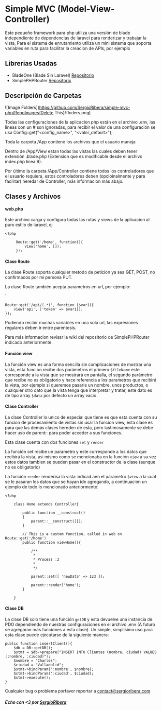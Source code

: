 # Simple MVC (Model-View-Controller)

Este pequeño framework para php utiliza una versión de blade independiente de dependencias de laravel para renderizar y trabajar la vista, Para el sistema de enrutamiento utiliza un mini sistema que soporta variables en ruta para facilitar la creación de APIs, por ejemplo

## Librerias Usadas

- BladeOne (Blade Sin Laravel) [Repositorio](https://github.com/EFTEC/BladeOne/wiki)
- SimplePHPRouter [Repositorio](https://github.com/steampixel/simplePHPRouter)

## Descripción de Carpetas

![Image Folders](https://github.com/SergioRibera/simple-mvc-php/RepoImages(Delete This)/floders.png)

Todas las configuraciones de la aplicacion php están en el archivo .env, las lineas con un # son ignoradas, para recibir el valor de una configuración se usa Config::get("<config_name>", "<valor_default>");

Toda la carpeta /App contiene los archivos que el usuario maneja

Dentro de /App/View estan todas las vistas las cuales deben tener extensión .blade.php (Extension que es modificable desde el archivo index.php linea 9).

Por último la carpeta /App/Controller contiene todos los controladores que el usuario requiera, estos controladores deben (opcioinalmente y para facilitar) heredar de Controller, más información más abajo.

## Clases y Archivos

#### web.php

Este archivo carga y configura todas las rutas y views de la aplicacion al puro estilo de laravel, ej

```
<?php
   
     Route::get('/home', function(){
         view('home', []);
     });
```

#### Clase Route

La clase Route soporta cualquier metodo de peticion ya sea GET, POST, no confirmados por mi persona PUT.

La clase Route también acepta parametros en url, por ejemplo:

`

```
Route::get('/api/(.*)', function ($var1){
    view('api', ['token' => $var1]);
});
````

Pudiendo recibir muchas variables en una sola url, las expresiones regulares deben ir entre parentesis.

Para más informacion revisar la wiki del repositorio de SimplePHPRouter indicado anteriormente.

#### Función view

La función view es una forma sencilla sin complicaciones de mostrar una vista, esta función recibe dos parámetros el primero `$fileName` este corresponde a la vista que se mostrará en pantalla, el segundo parámetro que recibe no es obligatorio y hace referencia a los parametros que recibirá la vista, por ejemplo si queremos pasarle un nombre, unos productos, o cualquier otro dato que la vista tenga que interpretar y tratar, este dato es de tipo array `$data` por defecto un array vacio.

#### Clase Controller

La clase Controller lo unico de especial que tiene es que esta cuenta con su funcion de procesamiento de vistas sin usar la funcion view, esta clase es para que las demás clases hereden de esta, pero lastimosamente se debe hacer uso de parent:: para poder acceder a sus funciones.

Esta clase cuenta con dos funciones `set` y `render`

La función set recibe un parametro y este corresponde a los datos que recibirá la vista, asi mismo como se mencionaba en la función `view` a su vez estos datos tambien se pueden pasar en el constructor de la clase (aunque no es obligatorio)

La función `render` renderisa la vista indicad aen el parametro `$view` a la cual se le pasaran los datos que se hayan ido agregando, a continuación un ejemplo de todo lo mencionado anteriormente:

```
<?php

    class Home extends Controller{

        public function __construct()
        {
            parent::__construct([]);
        }

        // This is a custom function, called in web on Route::get('/home')
        public function viewHome(){

            /**
             * 
             * Process :3
             * 
             */

            parent::set([ 'newData' => 123 ]);

            parent::render('home');
        }

    }
```

#### Clase DB

La clase DB solo tiene una función `getDB` y esta devuelve una instancia de PDO dependiendo de nuestras configuraciones en el archivo .env (A futuro se agregaran mas funciones a esta clase). Un simple, simplisimo uso para esta clase puede ejecutarse de la siguiente manera:

```
public function insertClient(){
    $db = DB::getDB();
    $stmt = $db->prepare("INSERT INTO Clientes (nombre, ciudad) VALUES (:nombre, :ciudad)");
    $nombre = "Charles";
    $ciudad = "Valladolid";
    $stmt->bindParam(':nombre', $nombre);
    $stmt->bindParam(':ciudad', $ciudad);  
    $stmt->execute();
}
```

Cualquier bug o problema porfavor reportar a [contact@sergioribera.com](mailto:contact@sergioribera.com)

##### Echo con <3 por [SergioRibera](https://sergioribera.com/)
